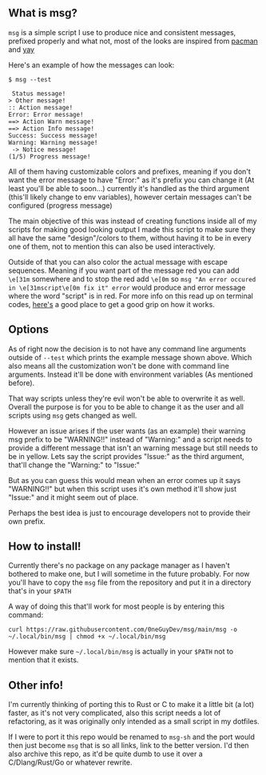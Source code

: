 ## What is msg?

`msg` is a simple script I use to produce nice and consistent messages, prefixed properly and what not, most of the looks are inspired from [pacman](https://wiki.archlinux.org/index.php/Pacman) and [yay](https://github.com/Jguer/yay)

Here's an example of how the messages can look:

```
$ msg --test

 Status message!
> Other message!
:: Action message!
Error: Error message!
==> Action Warn message!
==> Action Info message!
Success: Success message!
Warning: Warning message!
 -> Notice message!
(1/5) Progress message!
```

All of them having customizable colors and prefixes, meaning if you don't want the error message to have "Error:" as it's prefix you can change it (At least you'll be able to soon...) currently it's handled as the third argument (this'll likely change to env variables), however certain messages can't be configured (progress message)

The main objective of this was instead of creating functions inside all of my scripts for making good looking output I made this script to make sure they all have the same "design"/colors to them, without having it to be in every one of them, not to mention this can also be used interactively. 

<!-- I haven't switched it to POSIX sh yet, will do soon.
Furthermore if you have Dash or a minimal `/bin/sh` symlink 
-->

Outside of that you can also color the actual message with escape sequences. Meaning if you want part of the message red you can add `\e[31m` somewhere and to stop the red add `\e[0m` so `msg "An error occured in \e[31mscript\e[0m fix it" error` would produce and error message where the word "script" is in red. For more info on this read up on terminal codes, [here's](https://wiki.bash-hackers.org/scripting/terminalcodes) a good place to get a good grip on how it works.

## Options

As of right now the decision is to not have any command line arguments outside of `--test` which prints the example message shown above. Which also means all the customization won't be done with command line arguments. Instead it'll be done with environment variables (As mentioned before).

That way scripts unless they're evil won't be able to overwrite it as well. Overall the purpose is for you to be able to change it as the user and all scripts using `msg` gets changed as well.

However an issue arises if the user wants (as an example) their warning msg prefix to be "WARNING!!" instead of "Warning:" and a script needs to provide a different message that isn't an warning message but still needs to be in yellow. Lets say the script provides "Issue:" as the third argument, that'll change the "Warning:" to "Issue:"

But as you can guess this would mean when an error comes up it says "WARNING!!" but when this script uses it's own method it'll show just "Issue:" and it might seem out of place.

Perhaps the best idea is just to encourage developers not to provide their own prefix.

## How to install!

Currently there's no package on any package manager as I haven't bothered to make one, but I will sometime in the future probably. For now you'll have to copy the `msg` file from the repository and put it in a directory that's in your `$PATH`

A way of doing this that'll work for most people is by entering this command:
```
curl https://raw.githubusercontent.com/0neGuyDev/msg/main/msg -o ~/.local/bin/msg | chmod +x ~/.local/bin/msg
```

However make sure `~/.local/bin/msg` is actually in your `$PATH` not to mention that it exists.

## Other info!

I'm currently thinking of porting this to Rust or C to make it a little bit (a lot) faster, as it's not very complicated, also this script needs a lot of refactoring, as it was originally only intended as a small script in my dotfiles.

If I were to port it this repo would be renamed to `msg-sh` and the port would then just become `msg` that is so all links, link to the better version. I'd then also archive this repo, as it'd be quite dumb to use it over a C/Dlang/Rust/Go or whatever rewrite.
